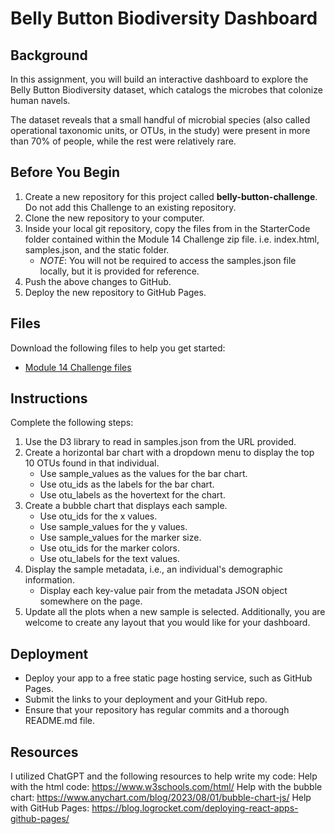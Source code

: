 # Belly Button Biodiversity Dashboard

## Background
In this assignment, you will build an interactive dashboard to explore the Belly Button Biodiversity dataset, which catalogs the microbes that colonize human navels.

The dataset reveals that a small handful of microbial species (also called operational taxonomic units, or OTUs, in the study) were present in more than 70% of people, while the rest were relatively rare.

## Before You Begin
1. Create a new repository for this project called **belly-button-challenge**. Do not add this Challenge to an existing repository.
2. Clone the new repository to your computer.
3. Inside your local git repository, copy the files from in the StarterCode folder contained within the Module 14 Challenge zip file. i.e. index.html, samples.json, and the static folder.
   - *NOTE*: You will not be required to access the samples.json file locally, but it is provided for reference.
4. Push the above changes to GitHub.
5. Deploy the new repository to GitHub Pages.

## Files
Download the following files to help you get started:
- [Module 14 Challenge files](https://static.bc-edx.com/data/dl-1-2/m14/lms/starter/samples.json)

## Instructions
Complete the following steps:
1. Use the D3 library to read in samples.json from the URL provided.
2. Create a horizontal bar chart with a dropdown menu to display the top 10 OTUs found in that individual.
   - Use sample_values as the values for the bar chart.
   - Use otu_ids as the labels for the bar chart.
   - Use otu_labels as the hovertext for the chart.
3. Create a bubble chart that displays each sample.
   - Use otu_ids for the x values.
   - Use sample_values for the y values.
   - Use sample_values for the marker size.
   - Use otu_ids for the marker colors.
   - Use otu_labels for the text values.
4. Display the sample metadata, i.e., an individual's demographic information.
   - Display each key-value pair from the metadata JSON object somewhere on the page.
5. Update all the plots when a new sample is selected. Additionally, you are welcome to create any layout that you would like for your dashboard.

## Deployment
- Deploy your app to a free static page hosting service, such as GitHub Pages.
- Submit the links to your deployment and your GitHub repo.
- Ensure that your repository has regular commits and a thorough README.md file.

## Resources
I utilized ChatGPT and the following resources to help write my code: 
Help with the html code: https://www.w3schools.com/html/
Help with the bubble chart: https://www.anychart.com/blog/2023/08/01/bubble-chart-js/
Help with GitHub Pages: https://blog.logrocket.com/deploying-react-apps-github-pages/
